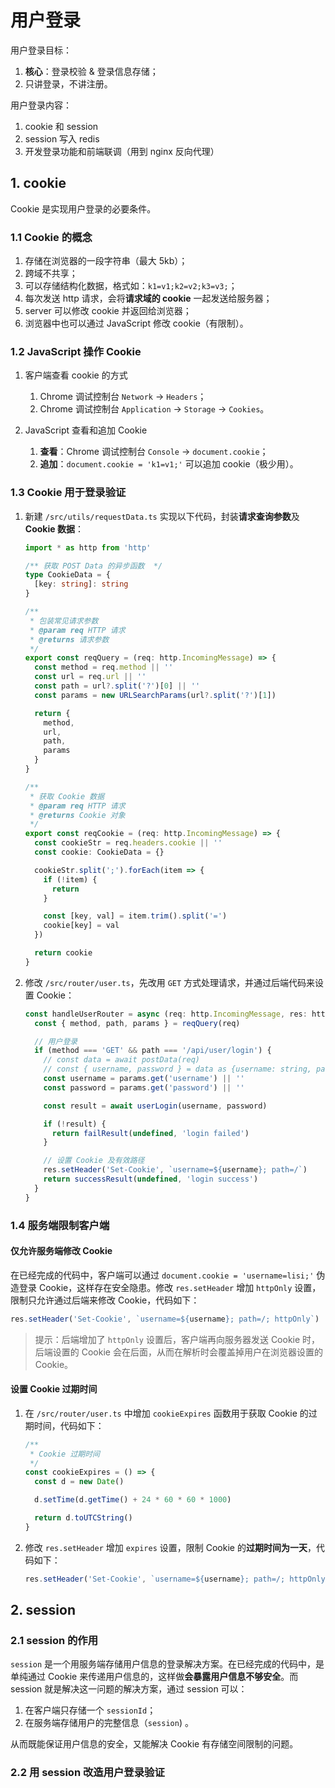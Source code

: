 # 用户登录

用户登录目标：

1. **核心**：登录校验 & 登录信息存储；
2. 只讲登录，不讲注册。

用户登录内容：

1. cookie 和 session
2. session 写入 redis
3. 开发登录功能和前端联调（用到 nginx 反向代理）

## 1. cookie

Cookie 是实现用户登录的必要条件。

### 1.1 Cookie 的概念

1. 存储在浏览器的一段字符串（最大 5kb）；
2. 跨域不共享；
3. 可以存储结构化数据，格式如：`k1=v1;k2=v2;k3=v3;`；
4. 每次发送 http 请求，会将**请求域的 cookie** 一起发送给服务器；
5. server 可以修改 cookie 并返回给浏览器；
6. 浏览器中也可以通过 JavaScript 修改 cookie（有限制）。

### 1.2 JavaScript 操作 Cookie

1. 客户端查看 cookie 的方式

   1. Chrome 调试控制台 `Network` -> `Headers`；
   2. Chrome 调试控制台 `Application` -> `Storage` -> `Cookies`。

2. JavaScript 查看和追加 Cookie

   1. **查看**：Chrome 调试控制台 `Console` -> `document.cookie`；
   2. **追加**：`document.cookie = 'k1=v1;'` 可以追加 cookie（极少用）。

### 1.3 Cookie 用于登录验证

1. 新建 `/src/utils/requestData.ts` 实现以下代码，封装**请求查询参数**及 **Cookie 数据**：

   ```ts
   import * as http from 'http'

   /** 获取 POST Data 的异步函数  */
   type CookieData = {
     [key: string]: string
   }

   /**
    * 包装常见请求参数
    * @param req HTTP 请求
    * @returns 请求参数
    */
   export const reqQuery = (req: http.IncomingMessage) => {
     const method = req.method || ''
     const url = req.url || ''
     const path = url?.split('?')[0] || ''
     const params = new URLSearchParams(url?.split('?')[1])

     return {
       method,
       url,
       path,
       params
     }
   }

   /**
    * 获取 Cookie 数据
    * @param req HTTP 请求
    * @returns Cookie 对象
    */
   export const reqCookie = (req: http.IncomingMessage) => {
     const cookieStr = req.headers.cookie || ''
     const cookie: CookieData = {}

     cookieStr.split(';').forEach(item => {
       if (!item) {
         return
       }

       const [key, val] = item.trim().split('=')
       cookie[key] = val
     })

     return cookie
   }
   ```

2. 修改 `/src/router/user.ts`，先改用 `GET` 方式处理请求，并通过后端代码来设置 Cookie：

   ```ts
   const handleUserRouter = async (req: http.IncomingMessage, res: http.ServerResponse) => {
     const { method, path, params } = reqQuery(req)

     // 用户登录
     if (method === 'GET' && path === '/api/user/login') {
       // const data = await postData(req)
       // const { username, password } = data as {username: string, password: string}
       const username = params.get('username') || ''
       const password = params.get('password') || ''

       const result = await userLogin(username, password)

       if (!result) {
         return failResult(undefined, 'login failed')
       }

       // 设置 Cookie 及有效路径
       res.setHeader('Set-Cookie', `username=${username}; path=/`)
       return successResult(undefined, 'login success')
     }
   }
   ```

### 1.4 服务端限制客户端

#### 仅允许服务端修改 Cookie

在已经完成的代码中，客户端可以通过 `document.cookie = 'username=lisi;'` 伪造登录 Cookie，这样存在安全隐患。修改 `res.setHeader` 增加 `httpOnly` 设置，限制只允许通过后端来修改 Cookie，代码如下：

```ts
res.setHeader('Set-Cookie', `username=${username}; path=/; httpOnly`)
```

> 提示：后端增加了 `httpOnly` 设置后，客户端再向服务器发送 Cookie 时，后端设置的 Cookie 会在后面，从而在解析时会覆盖掉用户在浏览器设置的 Cookie。

#### 设置 Cookie 过期时间

1. 在 `/src/router/user.ts` 中增加 `cookieExpires` 函数用于获取 Cookie 的过期时间，代码如下：

   ```ts
   /**
    * Cookie 过期时间
    */
   const cookieExpires = () => {
     const d = new Date()

     d.setTime(d.getTime() + 24 * 60 * 60 * 1000)

     return d.toUTCString()
   }
   ```

2. 修改 `res.setHeader` 增加 `expires` 设置，限制 Cookie 的**过期时间为一天**，代码如下：

   ```ts
   res.setHeader('Set-Cookie', `username=${username}; path=/; httpOnly; expires=${cookieExpires()}`)
   ```

## 2. session

### 2.1 session 的作用

`session` 是一个用服务端存储用户信息的登录解决方案。在已经完成的代码中，是单纯通过 Cookie 来传递用户信息的，这样做**会暴露用户信息不够安全**。而 session 就是解决这一问题的解决方案，通过 session 可以：

1. 在客户端只存储一个 `sessionId`；
2. 在服务端存储用户的完整信息（`session`) 。

从而既能保证用户信息的安全，又能解决 Cookie 有存储空间限制的问题。

### 2.2 用 session 改造用户登录验证
